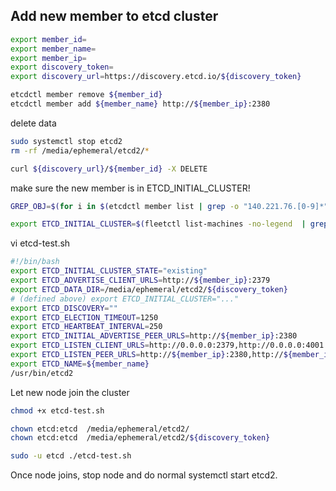 ## Add new member to etcd cluster


```bash
export member_id=
export member_name=
export member_ip=
export discovery_token=
export discovery_url=https://discovery.etcd.io/${discovery_token}
```


```bash
etcdctl member remove ${member_id}
etcdctl member add ${member_name} http://${member_ip}:2380
```

delete data
```bash
sudo systemctl stop etcd2
rm -rf /media/ephemeral/etcd2/*

curl ${discovery_url}/${member_id} -X DELETE
```

make sure the new member is in ETCD_INITIAL_CLUSTER!

```bash
GREP_OBJ=$(for i in $(etcdctl member list | grep -o "140.221.76.[0-9]*" | uniq) ; do echo -n $i ; echo -n "\|" ; done)

export ETCD_INITIAL_CLUSTER=$(fleetctl list-machines -no-legend  | grep "${GREP_OBJ}${member_ip}" | sed  's/.*\(140[0-9\.]*\).*\(node_[0-9a-z:]*\).*/\2=http:\/\/\1:2380/g' | tr '\n' ',')
```


vi etcd-test.sh
```bash
#!/bin/bash
export ETCD_INITIAL_CLUSTER_STATE="existing"
export ETCD_ADVERTISE_CLIENT_URLS=http://${member_ip}:2379
export ETCD_DATA_DIR=/media/ephemeral/etcd2/${discovery_token}
# (defined above) export ETCD_INITIAL_CLUSTER="..."
export ETCD_DISCOVERY=""
export ETCD_ELECTION_TIMEOUT=1250
export ETCD_HEARTBEAT_INTERVAL=250
export ETCD_INITIAL_ADVERTISE_PEER_URLS=http://${member_ip}:2380
export ETCD_LISTEN_CLIENT_URLS=http://0.0.0.0:2379,http://0.0.0.0:4001
export ETCD_LISTEN_PEER_URLS=http://${member_ip}:2380,http://${member_ip}:7001
export ETCD_NAME=${member_name}
/usr/bin/etcd2
```

Let new node join the cluster
```bash
chmod +x etcd-test.sh 

chown etcd:etcd  /media/ephemeral/etcd2/
chown etcd:etcd  /media/ephemeral/etcd2/${discovery_token}

sudo -u etcd ./etcd-test.sh 
```

Once node joins, stop node and do normal systemctl start etcd2.
